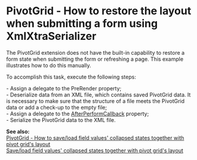 # PivotGrid - How to restore the layout when submitting a form using XmlXtraSerializer


<p>The PivotGrid extension does not have the built-in capability to restore a form state when submitting the form or refreshing a page. This example illustrates how to do this manually.</p><p>To accomplish this task, execute the following steps:</p><p>- Assign a delegate to the PreRender property;<br />
- Deserialize data from an XML file, which contains saved PivotGrid data. It is necessary to make sure that the structure of a file meets the PivotGrid data or add a check-up to the empty file;<br />
- Assign a delegate to the <a href="http://documentation.devexpress.com/#AspNet/DevExpressWebMvcPivotGridSettings_AfterPerformCallbacktopic"><u>AfterPerformCallback</u></a> property;<br />
- Serialize the PivotGrid data to the XML file.</p><p><strong>See also:</strong><strong><br />
</strong><a href="https://www.devexpress.com/Support/Center/p/E4219">PivotGrid - How to save/load field values' collapsed states together with pivot grid's layout</a><br />
<a href="https://www.devexpress.com/Support/Center/p/E20015">Save/load field values' collapsed states together with pivot grid's layout</a></p>

<br/>


